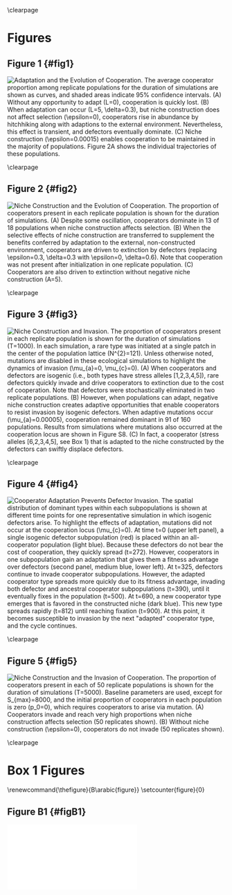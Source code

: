 \clearpage

# Figures

## Figure 1 {#fig1}

![**Adaptation and the Evolution of Cooperation.** The average cooperator proportion among replicate populations for the duration of simulations are shown as curves, and shaded areas indicate 95% confidence intervals. (**A**) Without any opportunity to adapt ($L=0$), cooperation is quickly lost. (**B**) When adaptation can occur ($L=5$, $\delta=0.3$), but niche construction does not affect selection ($\epsilon=0$), cooperators rise in abundance by hitchhiking along with adaptions to the external environment. Nevertheless, this effect is transient, and defectors eventually dominate. (**C**) Niche construction ($\epsilon=0.00015$) enables cooperation to be maintained in the majority of populations. Figure 2A shows the individual trajectories of these populations.](../figures/Figure1.png)

\clearpage


## Figure 2 {#fig2}

![**Niche Construction and the Evolution of Cooperation.** The proportion of cooperators present in each replicate population is shown for the duration of simulations. (**A**) Despite some oscillation, cooperators dominate in 13 of 18 populations when niche construction affects selection. (**B**) When the selective effects of niche construction are transferred to supplement the benefits conferred by adaptation to the external, non-constructed environment, cooperators are driven to extinction by defectors (replacing $\epsilon=0.3$, $\delta=0.3$ with $\epsilon=0$, $\delta=0.6$). Note that cooperation was not present after initialization in one replicate population. (**C**) Cooperators are also driven to extinction without negative niche construction ($A=5$).](../figures/Figure2.png)

\clearpage


## Figure 3 {#fig3}

![**Niche Construction and Invasion.** The proportion of cooperators present in each replicate population is shown for the duration of simulations ($T=1000$). In each simulation, a rare type was initiated at a single patch in the center of the population lattice ($N^{2}=121$). Unless otherwise noted, mutations are disabled in these ecological simulations to highlight the dynamics of invasion ($\mu_{a}=0, \mu_{c}=0$). (**A**) When cooperators and defectors are isogenic (i.e., both types have stress alleles [1,2,3,4,5]), rare defectors quickly invade and drive cooperators to extinction due to the cost of cooperation. Note that defectors were stochastically eliminated in two replicate populations. (**B**) However, when populations can adapt, negative niche construction creates adaptive opportunities that enable cooperators to resist invasion by isogenic defectors. When adaptive mutations occur ($\mu_{a}=0.00005$), cooperation remained dominant in 91 of 160 populations. Results from simulations where mutations also occurred at the cooperation locus are shown in Figure S8. (**C**) In fact, a cooperator (stress alleles [6,2,3,4,5], see Box 1) that is adapted to the niche constructed by the defectors can swiftly displace defectors.](../figures/Figure3.png)

\clearpage


## Figure 4 {#fig4}

![**Cooperator Adaptation Prevents Defector Invasion.** The spatial distribution of dominant types within each subpopulations is shown at different time points for one representative simulation in which isogenic defectors arise. To highlight the effects of adaptation, mutations did not occur at the cooperation locus ($\mu_{c}=0$). At time $t=0$ (upper left panel), a single isogenic defector subpopulation (red) is placed within an all-cooperator population (light blue). Because these defectors do not bear the cost of cooperation, they quickly spread ($t=272$). However, cooperators in one subpopulation gain an adaptation that gives them a fitness advantage over defectors (second panel, medium blue, lower left). At $t=325$, defectors continue to invade cooperator subpopulations. However, the adapted cooperator type spreads more quickly due to its fitness advantage, invading both defector and ancestral cooperator subpopulations ($t=390$), until it eventually fixes in the population ($t=500$). At $t=690$, a new cooperator type emerges that is favored in the constructed niche (dark blue). This new type spreads rapidly ($t=812$) until reaching fixation ($t=900$). At this point, it becomes susceptible to invasion by the next "adapted" cooperator type, and the cycle continues.](../figures/Figure4.png)

\clearpage

## Figure 5 {#fig5}

![**Niche Construction and the Invasion of Cooperation.** The proportion of cooperators present in each of 50 replicate populations is shown for the duration of simulations ($T=5000$). Baseline parameters are used, except for $S_{max}=8000$, and the initial proportion of cooperators in each population is zero ($p_0=0$), which requires cooperators to arise via mutation. (**A**) Cooperators invade and reach very high proportions when niche construction affects selection (50 replicates shown). (**B**) Without niche construction ($\epsilon=0$), cooperators do not invade (50 replicates shown).](../figures/cooperator_invasion.png)


\clearpage


# Box 1 Figures
\renewcommand{\thefigure}{B\arabic{figure}}
\setcounter{figure}{0}

## Figure B1 {#figB1}

![Figure for Box 1](../figures/FigureB1.pdf)

